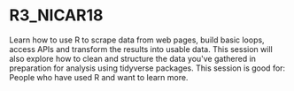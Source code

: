 # R3_NICAR18

Learn how to use R to scrape data from web pages, build basic loops, access APIs and transform the results into usable data. 
This session will also explore how to clean and structure the data you've gathered in preparation for analysis using tidyverse packages.
This session is good for: People who have used R and want to learn more.

